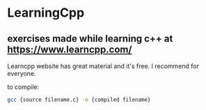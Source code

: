 # LearningCpp

## exercises made while learning c++ at https://www.learncpp.com/

Learncpp website has great material and it's free. I recommend for everyone.


to compile:
```bash
gcc {source filename.c} -o {compiled filename}
```


